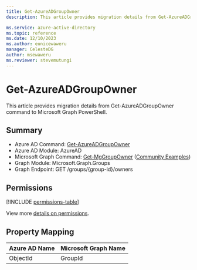 ```yaml
---
title: Get-AzureADGroupOwner
description: This article provides migration details from Get-AzureADGroupOwner command to Microsoft Graph PowerShell.

ms.service: azure-active-directory
ms.topic: reference
ms.date: 12/10/2023
ms.author: eunicewaweru
manager: CelesteDG
author: msewaweru
ms.reviewer: stevemutungi
---
```


# Get-AzureADGroupOwner

This article provides migration details from Get-AzureADGroupOwner command to Microsoft Graph PowerShell.

## Summary

+ Azure AD Command: [Get-AzureADGroupOwner](/powershell/module/azuread/get-azureadgroupowner)
+ Azure AD Module: AzureAD
+ Microsoft Graph Command: [Get-MgGroupOwner](/powershell/module/microsoft.graph.groups/get-mggroupowner) ([Community Examples](https://github.com/orgs/msgraph/discussions?discussions_q=Get-MgGroupOwner))
+ Graph Module: Microsoft.Graph.Groups
+ Graph Endpoint:  GET /groups/{group-id}/owners

## Permissions

[!INCLUDE [permissions-table](~/graphref/api-reference/v1.0/includes/permissions/group-list-owners-permissions.md)]

View more [details on permissions](/graph/api/group-list-owners#permissions).

## Property Mapping

|Azure AD Name|Microsoft Graph Name|
|---|---|
|ObjectId|GroupId|